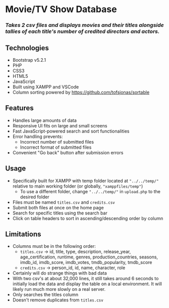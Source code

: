 # **Movie/TV Show Database**
### *Takes 2 csv files and displays movies and their titles alongside tallies of each title's number of credited directors and actors.*

## Technologies
- Bootstrap v5.2.1
- PHP
- CSS3
- HTML5
- JavaScript
- Built using XAMPP and VSCode
- Column sorting powered by https://github.com/tofsjonas/sortable

## Features
- Handles large amounts of data
- Responsive UI fits on large and small screens
- Fast JavaScript-powered search and sort functionalities
- Error handling prevents:
  - Incorrect number of submitted files
  - Incorrect format of submitted files
- Convenient "Go back" button after submission errors

## Usage
- Specifically built for XAMPP with temp folder located at `"../../temp/"` relative to main working folder (or globally, `"xamppfiles/temp"`)
  - To use a different folder, change `"../../temp/"` in `upload.php` to the desired folder
- Files must be named `titles.csv` and `credits.csv`
- Submit both files at once on the home page
- Search for specific titles using the search bar
- Click on table headers to sort in ascending/descending order by column

## Limitations
- Columns must be in the following order:
  - `titles.csv` -> id, title, type, description, release_year, age_certification, runtime, genres, production_countries, seasons, imdb_id, imdb_score, imdb_votes, tmdb_popularity, tmdb_score
  - `credits.csv` -> person_id, id, name, character, role
- Certainly will do strange things with bad data
- With two csv's at about 32,000 lines, it still takes around 6 seconds to initially load the data and display the table on a local environment. It will likely run much more slowly on a real server.
- Only searches the titles column
- Doesn't remove duplicates from `titles.csv`
